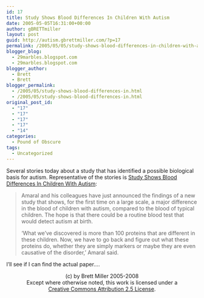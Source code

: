 ```yaml
---
id: 17
title: Study Shows Blood Differences In Children With Autism
date: 2005-05-05T16:31:00+00:00
author: gBRETTmiller
layout: post
guid: http://autism.gbrettmiller.com/?p=17
permalink: /2005/05/05/study-shows-blood-differences-in-children-with-autism/
blogger_blog:
  - 29marbles.blogspot.com
  - 29marbles.blogspot.com
blogger_author:
  - Brett
  - Brett
blogger_permalink:
  - /2005/05/study-shows-blood-differences-in.html
  - /2005/05/study-shows-blood-differences-in.html
original_post_id:
  - "17"
  - "17"
  - "17"
  - "17"
  - "14"
categories:
  - Pound of Obscure
tags:
  - Uncategorized
---
```

Several stories today about a study that has identified a possible biological basis for autism. Representative of the stories is [Study Shows Blood Differences In Children With Autism](http://www.thekcrachannel.com/health/4456899/detail.html): 

> Amaral and his colleagues have just announced the findings of a new study that shows, for the first time on a large scale, a major difference in the blood of children with autism, compared to the blood of typical children. The hope is that there could be a routine blood test that would detect autism at birth.
> 
> &#8216;What we&#8217;ve discovered is more than 100 proteins that are different in these children. Now, we have to go back and figure out what these proteins do, whether they are simply markers or maybe they are even causative of the disorder,&#8217; Amaral said.

I&#8217;ll see if I can find the actual paper&#8230;.

<div class="blogger-post-footer">
  <p align="center">
    (c) by Brett Miller 2005-2008<br /> Except where otherwise noted, this work is licensed under a<br /> <a href="http://creativecommons.org/licenses/by/2.5/" rel="license">Creative Commons Attribution 2.5 License</a>.
  </p>
</div>